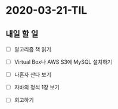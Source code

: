 # 2020-03-21-TIL

## 내일 할 일

- [ ] 알고리즘 책 읽기
- [ ] Virtual Box나 AWS S3에 MySQL 설치하기
- [ ] 나혼자 산다 보기
- [ ] 자바의 정석 1장 보기
- [ ] 회고하기

